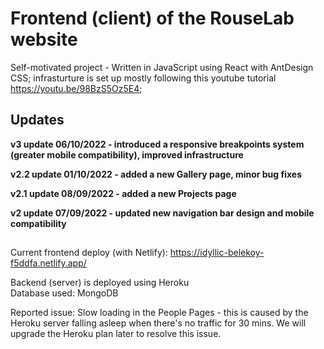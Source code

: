 # Frontend (client) of the RouseLab website
Self-motivated project - Written in JavaScript using React with AntDesign CSS; infrasturture is set up mostly following this youtube tutorial https://youtu.be/98BzS5Oz5E4; 

## Updates
**v3 update 06/10/2022 - introduced a responsive breakpoints system (greater mobile compatibility), improved infrastructure**

**v2.2 update 01/10/2022 - added a new Gallery page, minor bug fixes**

**v2.1 update 08/09/2022 - added a new Projects page**

**v2 update 07/09/2022 - updated new navigation bar design and mobile compatibility**

##
Current frontend deploy (with Netlify): https://idyllic-belekoy-f5ddfa.netlify.app/

Backend (server) is deployed using Heroku <br />
Database used: MongoDB

Reported issue: Slow loading in the People Pages - this is caused by the Heroku server falling asleep when there's no traffic for 30 mins. We will upgrade the Heroku plan later to resolve this issue.
